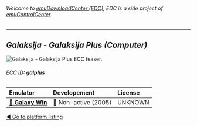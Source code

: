 ###### Welcome to [emuDownloadCenter (EDC)](https://github.com/PhoenixInteractiveNL/emuDownloadCenter/wiki/), EDC is a side project of [emuControlCenter](https://github.com/PhoenixInteractiveNL/emuControlCenter/wiki/)
***
## _Galaksija - Galaksija Plus (Computer)_
![](https://raw.githubusercontent.com/wiki/PhoenixInteractiveNL/emuDownloadCenter/images_platform/ecc_galplus_teaser.png "Galaksija - Galaksija Plus ECC teaser.")
###### ECC ID: **galplus**

| Emulator | Developement | License |
|:---------|:-------------|:--------|
| [:file_folder: **Galaxy Win**](https://github.com/PhoenixInteractiveNL/emuDownloadCenter/wiki/Emulator-galaxywin#menu) | :red_circle: Non-active (2005) | UNKNOWN |

[:arrow_backward: Go to platform listing](https://github.com/PhoenixInteractiveNL/emuDownloadCenter/wiki/EDC-Platform-List)
